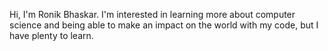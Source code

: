 Hi, I'm Ronik Bhaskar. I'm interested in learning more about computer science and being able to make an impact on the world with my code, but I have plenty to learn.

<!---
ronikbhaskar/ronikbhaskar is a ✨ special ✨ repository because its `README.md` (this file) appears on your GitHub profile.
You can click the Preview link to take a look at your changes.
--->
